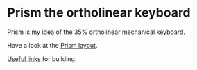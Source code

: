 # Prism the ortholinear keyboard

Prism is my idea of the 35% ortholinear mechanical keyboard.

Have a look at the [Prism layout](layers.md).

[Useful links](links.md) for building.
